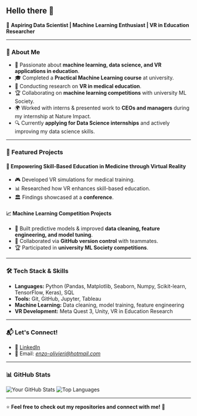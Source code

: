 ## Hello there 👋
🚀 **Aspiring Data Scientist | Machine Learning Enthusiast | VR in Education Researcher**

---

### 🔹 About Me
- 📌 Passionate about **machine learning, data science, and VR applications in education**.
- 🎓 Completed a **Practical Machine Learning course** at university.
- 🔬 Conducting research on **VR in medical education**.
- 🏆 Collaborating on **machine learning competitions** with university ML Society.
- 🌍 Worked with interns & presented work to **CEOs and managers** during my internship at Nature Impact.
- 🔍 Currently **applying for Data Science internships** and actively improving my data science skills.

---

### 📂 Featured Projects
#### 🚀 **Empowering Skill-Based Education in Medicine through Virtual Reality**
- 🎮 Developed VR simulations for medical training.
- 📊 Researched how VR enhances skill-based education.
- 🏛 Findings showcased at a **conference**.


#### 📈 **Machine Learning Competition Projects**
- 🤖 Built predictive models & improved **data cleaning, feature engineering, and model tuning**.
- 🔎 Collaborated via **GitHub version control** with teammates.
- 🏆 Participated in **university ML Society competitions**.

---

### 🛠 Tech Stack & Skills
- **Languages:** Python (Pandas, Matplotlib, Seaborn, Numpy, Scikit-learn, TensorFlow, Keras), SQL
- **Tools:** Git, GitHub, Jupyter, Tableau
- **Machine Learning:** Data cleaning, model training, feature engineering
- **VR Development:** Meta Quest 3, Unity, VR in Education Research

---

### 📬 Let's Connect!
- 💼 [LinkedIn](https://www.linkedin.com/in/enzo-olivieri-cortes-032b661a7/)
- 📧 Email:  *enzo-olivieri@hotmail.com*

---

### 📊 GitHub Stats
![Your GitHub Stats](https://github-readme-stats.vercel.app/api?username=Enzo-Olivieri&show_icons=true&theme=tokyonight)
![Top Languages](https://github-readme-stats.vercel.app/api/top-langs/?username=Enzo-Olivieri&layout=compact&theme=tokyonight)

---

⭐ **Feel free to check out my repositories and connect with me!** 🚀
